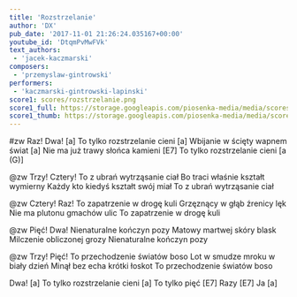 ```yaml
---
title: 'Rozstrzelanie'
author: 'DX'
pub_date: '2017-11-01 21:26:24.035167+00:00'
youtube_id: 'DtqmPvMwFVk'
text_authors:
 - 'jacek-kaczmarski'
composers:
 - 'przemyslaw-gintrowski'
performers:
 - 'kaczmarski-gintrowski-lapinski'
score1: scores/rozstrzelanie.png
score1_full: https://storage.googleapis.com/piosenka-media/media/scores/rozstrzelanie.png
score1_thumb: https://storage.googleapis.com/piosenka-media/media/scores/rozstrzelanie.png.180x0_q85_upscale.png
---
```


#zw
Raz! Dwa! [a]
To tylko rozstrzelanie cieni [a]
Wbijanie w ścięty wapnem świat [a]
Nie ma już trawy słońca kamieni [E7]
To tylko rozstrzelanie cieni [a (G)]

@zw
Trzy! Cztery!
To z ubrań wytrząsanie ciał
Bo traci właśnie kształt wymierny
Każdy kto kiedyś kształt swój miał
To z ubrań wytrząsanie ciał

@zw
Cztery! Raz!
To zapatrzenie w drogę kuli
Grzęznący w głąb źrenicy lęk
Nie ma plutonu gmachów ulic
To zapatrzenie w drogę kuli

@zw
Pięć! Dwa!
Nienaturalne kończyn pozy
Matowy martwej skóry blask
Milczenie obliczonej grozy
Nienaturalne kończyn pozy

@zw
Trzy! Pięć!
To przechodzenie światów boso
Lot w smudze mroku w biały dzień
Minął bez echa krótki łoskot
To przechodzenie światów boso

Dwa! [a]
To tylko rozstrzelanie cieni [a]
To tylko pięć [E7]
Razy [E7]
Ja [a]